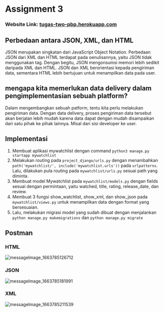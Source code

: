 # Assignment 3

### Website Link: [tugas-two-pbp.herokuapp.com](https://tugas-two-pbp.herokuapp.com/mywatchlist/)
##  Perbedaan antara JSON, XML, dan HTML
JSON merupakan singkatan dari JavaScript Object Notation. Perbedaan JSON dari XML dan HTML terdapat pada oenulisannya, yaitu JSON tidak menggunakan tag. Dengan begitu, JSON mengonsumsi memori lebih sedikit daripada XML dan HTML.
JSON dan XML berorientasi kepada pengiriman data, sementara HTML lebih bertujuan untuk menampilkan data pada user.
##  mengapa kita memerlukan data delivery dalam pengimplementasian sebuah platform?
Dalam mengembangkan sebuah patform, tentu kita perlu melakukan pengiriman data. Dengan data delivery, proses pengiriman data tersebut akan berjalan lebih mudah karena data dapat dengan mudah disampaikan dari satu pihak ke pihak lainnya. Misal dari sisi developer ke user.
## Implementasi
1. Membuat aplikasi mywatchlist dengan command `python3 manage.py startapp mywatchlist`
2. Melakukan routing pada `project_django/urls.py` dengan menambahkan `path('mywatchlist/', include('mywatchlist.urls'))` pada `urlpatterns`. Lalu, dilakukan pula routing pada `mywatchlist/urls.py` sesuai path yang diminta.
3. Membuat model Mywatchlist pada `mywatchlist/models.py` dengan fields sesuai dengan permintaan, yaitu watched, title, rating, release_date, dan review.
4. Membuat 3 fungsi show_watchlist, show_xml, dan show_json pada `mywatchlist/views.py` untuk menampilkan data dengan format yang bersesuaian.
5. Lalu, melakukan migrasi model yang sudah dibuat dengan menjalankan `python manage.py makemigrations` dan `python manage.py migrate`
## Postman
### HTML
![messageImage_1663785126712](https://user-images.githubusercontent.com/102467956/191583243-b0ef7bd7-36d1-4fb6-80a2-17cef37f7db7.jpg)
### JSON
![messageImage_1663785181991](https://user-images.githubusercontent.com/102467956/191583369-2a087089-a467-4004-a98f-9ecddeb11b08.jpg)
### XML
![messageImage_1663785211539](https://user-images.githubusercontent.com/102467956/191583467-735764e7-519a-4605-b398-2b51b665a672.jpg)
